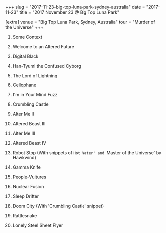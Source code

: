 +++
slug = "2017-11-23-big-top-luna-park-sydney-australia"
date = "2017-11-23"
title = "2017 November 23 @ Big Top Luna Park"

[extra]
venue = "Big Top Luna Park, Sydney, Australia"
tour = "Murder of the Universe"
+++


 1. Some Context

 2. Welcome to an Altered Future

 3. Digital Black

 4. Han-Tyumi the Confused Cyborg

 5. The Lord of Lightning

 6. Cellophane

 7. I'm in Your Mind Fuzz

 8. Crumbling Castle

 9. Alter Me II

10. Altered Beast III

11. Alter Me III

12. Altered Beast IV

13. Robot Stop
    (With snippets of `Hot Water' and `Master of the Universe' by
    Hawkwind)

14. Gamma Knife

15. People-Vultures

16. Nuclear Fusion

17. Sleep Drifter

18. Doom City
    (With 'Crumbling Castle' snippet)

19. Rattlesnake

20. Lonely Steel Sheet Flyer


